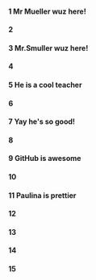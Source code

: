 #### 1 Mr Mueller wuz here!
#### 2
#### 3 Mr.Smuller wuz here!
#### 4
#### 5 He is a cool teacher
#### 6
#### 7 Yay he's so good!
#### 8
#### 9 GitHub is awesome
#### 10
#### 11 Paulina is prettier
#### 12
#### 13
#### 14
#### 15